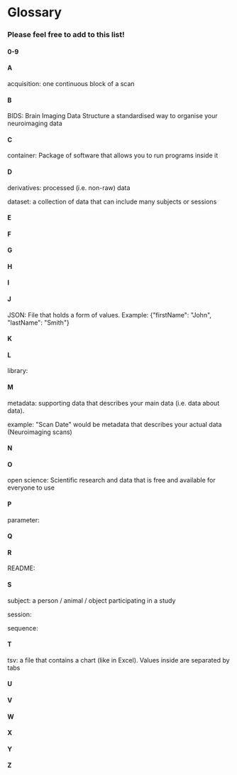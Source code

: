 # Glossary
### Please feel free to add to this list! 

#### 0-9

#### A
acquisition: one continuous block of a scan

#### B
BIDS: Brain Imaging Data Structure
a standardised way to organise your neuroimaging data

#### C
container: Package of software that allows you to run programs inside it

#### D
derivatives: processed (i.e. non-raw) data

dataset: a collection of data that can include many subjects or sessions

#### E

#### F

#### G

#### H

#### I

#### J
JSON: File that holds a form of values. Example: {"firstName": "John", "lastName": "Smith"}

#### K

#### L
library: 

#### M
metadata: supporting data that describes your main data (i.e. data about data).

example: "Scan Date" would be metadata that describes your actual data (Neuroimaging scans) 

#### N

#### O
open science: Scientific research and data that is free and available for everyone to use

#### P
parameter:


#### Q

#### R
README:

#### S
subject: a person / animal / object participating in a study

session: 

sequence: 

#### T
tsv: a file that contains a chart (like in Excel). Values inside are separated by tabs

#### U

#### V


#### W

#### X

#### Y

#### Z








